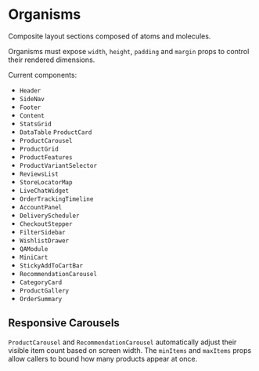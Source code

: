 # Organisms

Composite layout sections composed of atoms and molecules.

Organisms must expose `width`, `height`, `padding` and `margin`
props to control their rendered dimensions.

Current components:

- `Header`
- `SideNav`
- `Footer`
- `Content`
- `StatsGrid`
- `DataTable`
  `ProductCard`
- `ProductCarousel`
- `ProductGrid`
- `ProductFeatures`
- `ProductVariantSelector`
- `ReviewsList`
- `StoreLocatorMap`
- `LiveChatWidget`
- `OrderTrackingTimeline`
- `AccountPanel`
- `DeliveryScheduler`
- `CheckoutStepper`
- `FilterSidebar`
- `WishlistDrawer`
- `QAModule`
- `MiniCart`
- `StickyAddToCartBar`
- `RecommendationCarousel`
- `CategoryCard`
- `ProductGallery`
- `OrderSummary`

## Responsive Carousels

`ProductCarousel` and `RecommendationCarousel` automatically adjust their
visible item count based on screen width. The `minItems` and `maxItems` props
allow callers to bound how many products appear at once.
